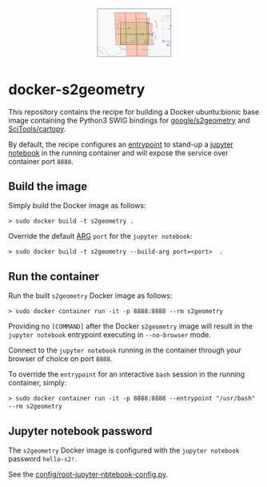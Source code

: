 <h1 align="center">
  <a href="https://s2geometry.io/" style="display: block; margin: 0 auto;">
   <img src="https://raw.githubusercontent.com/bjlittle/docker-s2geometry/master/s2geometry.png"
        style="max-width: 30%;" alt="s2geometry"></a>
</h1>

# docker-s2geometry

This repository contains the recipe for building a Docker ubuntu:bionic base image containing the Python3 SWIG bindings for [google/s2geometry](https://github.com/google/s2geometry) and [SciTools/cartopy](https://github.com/SciTools/cartopy).

By default, the recipe configures an [entrypoint](https://docs.docker.com/engine/reference/builder/#entrypoint) to stand-up a [jupyter notebook](https://jupyter.org/) in the running container and will expose the service over container port `8888`.

## Build the image
Simply build the Docker image as follows:
```
> sudo docker build -t s2geometry .
```
Override the default [ARG](https://docs.docker.com/engine/reference/builder/#arg) `port` for the `jupyter notebook`:
```
> sudo docker build -t s2geometry --build-arg port=<port>  .
```

## Run the container
Run the built `s2geometry` Docker image as follows:
```
> sudo docker container run -it -p 8888:8888 --rm s2geometry
```
Providing no `[COMMAND]` after the Docker `s2geometry` image will result in the `jupyter notebook` entrypoint executing in `--no-browser` mode.

Connect to the `jupyter notebook` running in the container through your browser of choice on port `8888`.

To override the `entrypoint` for an interactive `bash` session in the running container, simply:
```
> sudo docker container run -it -p 8888:8888 --entrypoint "/usr/bash" --rm s2geometry
```

## Jupyter notebook password
The `s2geometry` Docker image is configured with the `jupyter notebook` password `hello-s2!`.

See the [config/root-jupyter-nbtebook-config.py](https://github.com/bjlittle/docker-s2geometry/blob/master/config/root-jupyter-notebook-config.py#L281).
